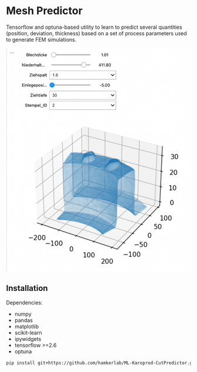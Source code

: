 # Mesh Predictor

Tensorflow and optuna-based utility to learn to predict several quantities (position, deviation, thickness) based on a set of process parameters used to generate FEM simulations.

![](sliders.png)

## Installation

Dependencies:

* numpy 
* pandas
* matplotlib
* scikit-learn
* ipywidgets
* tensorflow >=2.6
* optuna

```bash
pip install git+https://github.com/hamkerlab/ML-Karoprod-CutPredictor.git@master
```

